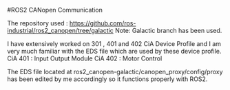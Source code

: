 #ROS2 CANopen Communication

The repository used : https://github.com/ros-industrial/ros2_canopen/tree/galactic
Note: Galactic branch has been used.

I have extensively worked on 301 , 401 and 402 CiA Device Profile and I am very much familiar with the EDS file which are used by these device profile.
CiA 401 : Input Output Module
CiA 402 : Motor Control

The EDS file located at ros2_canopen-galactic/canopen_proxy/config/proxy has been edited by me accordingly so it functions properly with ROS2.
